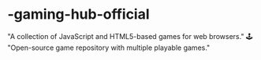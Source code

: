 # -gaming-hub-official
 "A collection of JavaScript and HTML5-based games for web browsers." 🕹️ "Open-source game repository with multiple playable games."
